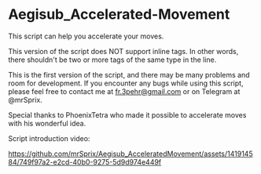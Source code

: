 # Aegisub_Accelerated-Movement
This script can help you accelerate your moves.


This version of the script does NOT support inline tags. In other words,
there shouldn't be two or more tags of the same type in the line.


This is the first version of the script, and there may be many problems and room for development.
If you encounter any bugs while using this script, please feel free to contact me at fr.3pehr@gmail.com
or on Telegram at @mrSprix.

Special thanks to PhoenixTetra who made it possible to accelerate moves with his wonderful idea.

Script introduction video:


https://github.com/mrSprix/Aegisub_AcceleratedMovement/assets/141914584/749f97a2-e2cd-40b0-9275-5d9d974e449f

